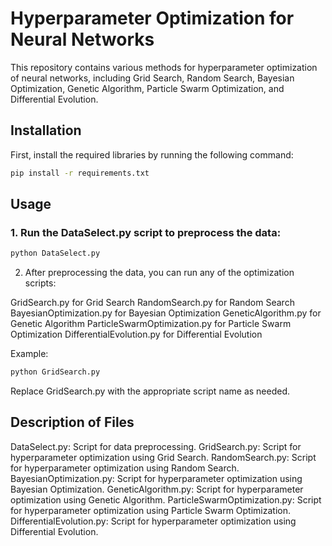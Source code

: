 # Hyperparameter Optimization for Neural Networks

This repository contains various methods for hyperparameter optimization of neural networks, including Grid Search, Random Search, Bayesian Optimization, Genetic Algorithm, Particle Swarm Optimization, and Differential Evolution.

## Installation

First, install the required libraries by running the following command:

```sh
pip install -r requirements.txt
```

## Usage
### 1. Run the DataSelect.py script to preprocess the data:

```sh
python DataSelect.py
```

2. After preprocessing the data, you can run any of the optimization scripts:

GridSearch.py for Grid Search
RandomSearch.py for Random Search
BayesianOptimization.py for Bayesian Optimization
GeneticAlgorithm.py for Genetic Algorithm
ParticleSwarmOptimization.py for Particle Swarm Optimization
DifferentialEvolution.py for Differential Evolution

Example:

```sh
python GridSearch.py
```

Replace GridSearch.py with the appropriate script name as needed.

## Description of Files

DataSelect.py: Script for data preprocessing.
GridSearch.py: Script for hyperparameter optimization using Grid Search.
RandomSearch.py: Script for hyperparameter optimization using Random Search.
BayesianOptimization.py: Script for hyperparameter optimization using Bayesian Optimization.
GeneticAlgorithm.py: Script for hyperparameter optimization using Genetic Algorithm.
ParticleSwarmOptimization.py: Script for hyperparameter optimization using Particle Swarm Optimization.
DifferentialEvolution.py: Script for hyperparameter optimization using Differential Evolution.
